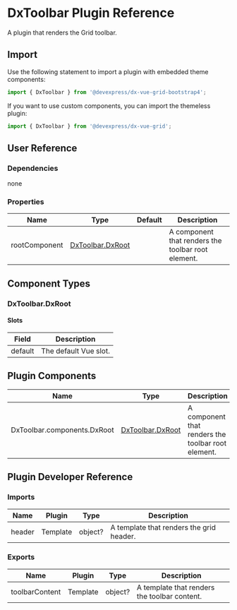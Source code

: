 # DxToolbar Plugin Reference

A plugin that renders the Grid toolbar.

## Import

Use the following statement to import a plugin with embedded theme components:

```js
import { DxToolbar } from '@devexpress/dx-vue-grid-bootstrap4';
```

If you want to use custom components, you can import the themeless plugin:

```js
import { DxToolbar } from '@devexpress/dx-vue-grid';
```

## User Reference

### Dependencies

none

### Properties

Name | Type | Default | Description
-----|------|---------|------------
rootComponent | [DxToolbar.DxRoot](#dxtoolbardxroot) | | A component that renders the toolbar root element.

## Component Types

### DxToolbar.DxRoot

#### Slots

Field | Description
------|------------
default | The default Vue slot.

## Plugin Components

Name | Type | Description
-----|------|------------
DxToolbar.components.DxRoot | [DxToolbar.DxRoot](#dxtoolbardxroot) | A component that renders the toolbar root element.

## Plugin Developer Reference

### Imports

Name | Plugin | Type | Description
-----|--------|------|------------
header | Template | object? | A template that renders the grid header.

### Exports

Name | Plugin | Type | Description
-----|--------|------|------------
toolbarContent | Template | object? | A template that renders the toolbar content.
